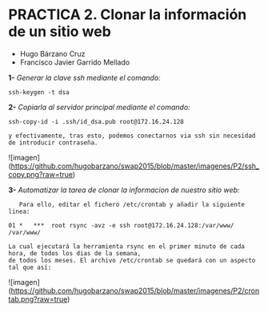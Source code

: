 # PRACTICA 2. Clonar la información de un sitio web

- Hugo Bárzano Cruz
- Francisco Javier Garrido Mellado

**1-** *Generar la clave ssh mediante el comando:*

	ssh-keygen -t dsa

**2-** *Copiarla al servidor principal mediante el comando:*

	ssh-copy-id -i .ssh/id_dsa.pub root@172.16.24.128

	y efectivamente, tras esto, podemos conectarnos via ssh sin necesidad de introducir contraseña.

![imagen] (https://github.com/hugobarzano/swap2015/blob/master/imagenes/P2/ssh_copy.png?raw=true)

**3-** *Automatizar la tarea de clonar la informacion de nuestro sitio web:*

       Para ello, editar el fichero /etc/crontab y añadir la siguiente linea:

	01 *   ***  root rsync -avz -e ssh root@172.16.24.128:/var/www/ /var/www/
 
	La cual ejecutará la herramienta rsync en el primer minuto de cada hora, de todos los dias de la semana,
	de todos los meses. El archivo /etc/crontab se quedará con un aspecto tal que así:

![imagen] (https://github.com/hugobarzano/swap2015/blob/master/imagenes/P2/crontab.png?raw=true)
